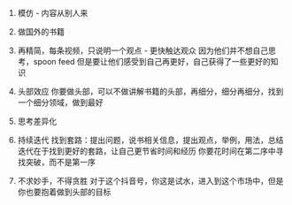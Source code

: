 1. 模仿 - 内容从别人来
2. 做国外的书籍
3. 再精简，每条视频，只说明一个观点 - 更快触达观众
因为他们并不想自己思考，spoon feed
但是要让他们感受到自己再更好，自己获得了一些更好的知识


4. 头部效应
你要做头部，可以不做讲解书籍的头部，再细分，细分再细分，找到一个细分领域，做到最好
5. 思考差异化

6. 持续迭代
找到套路：提出问题，说书相关信息，提出观点，举例，用法，总结
迭代在于找到更好的套路，让自己更节省时间和经历
你要花时间在第二序中寻找突破，而不是第一序

8. 不求妙手，不得贪胜
对于这个抖音号，你这是试水，进入到这个市场中，但是你也要抱着做到头部的目标